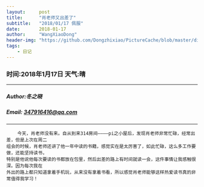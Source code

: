 ```yaml
---
layout:     post
title:      "肖老师又出差了"
subtitle:   "2018/01/17 佩服"
date:       2018-01-17
author:     "WangXiaoDong"
header-img: "https://github.com/Dongzhixiao/PictureCache/blob/master/diaryPic/20180117.jpg?raw=true"
tags:
    - 日记
---
```



### 时间:2018年1月17日 天气:晴
-----
#####   Author:冬之晓
#####   Email: 347916416@qq.com
----------

```
    今天，肖老师没有来。自从到来314房间————pi之小屋后，发现肖老师非常忙碌，经常出差，但是上次在周二
组会的时候，肖老师还讲了他一年中读的书籍，感觉实在是太厉害了，如此忙碌，这么多工作要做，还能坚持读书，
特别是他说他每次要读的书都放在包里，然后出差的路上有时间就读一会，这件事情让我感触很深。因为每次我在
外出的路上都只知道拿着手机玩，从来没有拿着书看，所以感觉肖老师能够这样热爱读书真的非常值得我学习！
```


